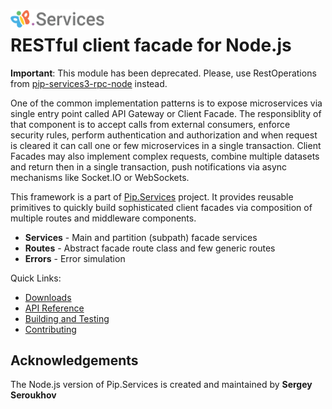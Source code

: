 # <img src="https://github.com/pip-services/pip-services/raw/master/design/Logo.png" alt="Pip.Services Logo" style="max-width:30%"> <br/> RESTful client facade for Node.js

**Important**: This module has been deprecated. Please, use RestOperations from [pip-services3-rpc-node](https://github.com/pip-services3-node/pip-services3-rpc-node) instead.

One of the common implementation patterns is to expose microservices via single entry point called API Gateway or Client Facade.
The responsiblity of that component is to accept calls from external consumers, enforce security rules, perform authentication and authorization
and when request is cleared it can call one or few microservices in a single transaction. Client Facades may also implement complex requests,
combine multiple datasets and return then in a single transaction, push notifications via async mechanisms like Socket.IO or WebSockets.

This framework is a part of [Pip.Services](https://github.com/pip-services/pip-services) project.
It provides reusable primitives to quickly build sophisticated client facades via composition of multiple routes and middleware components.

- **Services** - Main and partition (subpath) facade services
- **Routes** - Abstract facade route class and few generic routes
- **Errors** - Error simulation

Quick Links:

* [Downloads](https://github.com/pip-services3-node/pip-services3-facade-node/blob/master/docs/Downloads.md)
* [API Reference](https://pip-services3-node.github.io/pip-services3-facade-node/globals.html)
* [Building and Testing](https://github.com/pip-services3-node/pip-services3-facade-node/blob/master/docs/Development.md)
* [Contributing](https://github.com/pip-services3-node/pip-services3-facade-node/blob/master/docs/Development.md#contrib)

## Acknowledgements

The Node.js version of Pip.Services is created and maintained by **Sergey Seroukhov**
